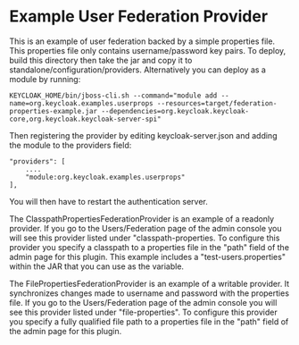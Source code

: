 Example User Federation Provider
===================================================

This is an example of user federation backed by a simple properties file.  This properties file only contains username/password
key pairs.  To deploy, build this directory then take the jar and copy it to standalone/configuration/providers. Alternatively you can deploy as a module by running:

    KEYCLOAK_HOME/bin/jboss-cli.sh --command="module add --name=org.keycloak.examples.userprops --resources=target/federation-properties-example.jar --dependencies=org.keycloak.keycloak-core,org.keycloak.keycloak-server-spi"

Then registering the provider by editing keycloak-server.json and adding the module to the providers field:

    "providers": [
        ....
        "module:org.keycloak.examples.userprops"
    ],

  
You will then have to restart the authentication server.

The ClasspathPropertiesFederationProvider is an example of a readonly provider.  If you go to the Users/Federation
  page of the admin console you will see this provider listed under "classpath-properties.  To configure this provider you 
specify a classpath to a properties file in the "path" field of the admin page for this plugin.  This example includes
a "test-users.properties" within the JAR that you can use as the variable.
  
The FilePropertiesFederationProvider is an example of a writable provider.  It synchronizes changes made to
username and password with the properties file.  If you go to the Users/Federation page of the admin console you will 
see this provider listed under "file-properties".  To configure this provider you specify a fully qualified file path to 
a properties file in the "path" field of the admin page for this plugin.  
